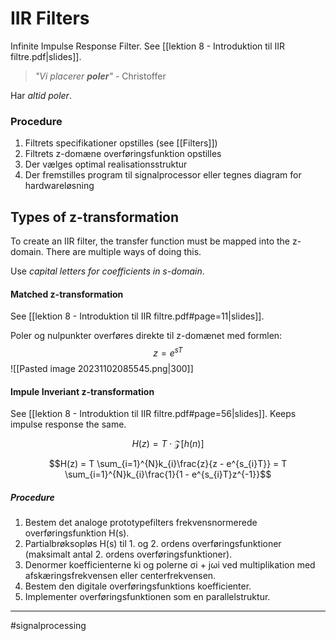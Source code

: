 # IIR Filters
Infinite Impulse Response Filter. See [[lektion 8 - Introduktion til IIR filtre.pdf|slides]].

> *"Vi placerer **poler**"*
> \- Christoffer

Har *altid poler*.

### Procedure
1. Filtrets specifikationer opstilles (see [[Filters]])
2. Filtrets z-domæne overføringsfunktion opstilles
3. Der vælges optimal realisationsstruktur
4. Der fremstilles program til signalprocessor eller tegnes diagram for hardwareløsning

## Types of z-transformation
To create an IIR filter, the transfer function must be mapped into the z-domain. There are multiple ways of doing this.

Use *capital letters for coefficients in $s$-domain*.
#### Matched z-transformation
See [[lektion 8 - Introduktion til IIR filtre.pdf#page=11|slides]].

Poler og nulpunkter overføres direkte til z-domænet med formlen:
$$z = e^{sT}$$
![[Pasted image 20231102085545.png|300]]

#### Impule Inveriant z-transformation
See [[lektion 8 - Introduktion til IIR filtre.pdf#page=56|slides]]. Keeps impulse response the same.

$$H(z) = T \cdot \mathcal{Z}[h(n)]$$

$$H(z) = T \sum_{i=1}^{N}k_{i}\frac{z}{z - e^{s_{i}T}} = T \sum_{i=1}^{N}k_{i}\frac{1}{1 - e^{s_{i}T}z^{-1}}$$
##### Procedure
1. Bestem det analoge prototypefilters frekvensnormerede overføringsfunktion H(s).
2. Partialbrøksopløs H(s) til 1. og 2. ordens overføringsfunktioner (maksimalt antal 2.
ordens overføringsfunktioner).
3. Denormer koefficienterne ki og polerne σi + jωi ved multiplikation med
afskæringsfrekvensen eller centerfrekvensen.
4. Bestem den digitale overføringsfunktions koefficienter.
5. Implementer overføringsfunktionen som en parallelstruktur.


---
#signalprocessing